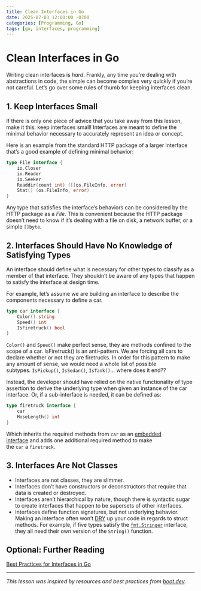 ```yaml
---
title: Clean Interfaces in Go
date: 2025-07-03 12:00:00 -0700
categories: [Programming, Go]
tags: [go, interfaces, programming]
---
```


# Clean Interfaces in Go
Writing clean interfaces is _hard_. Frankly, any time you’re dealing with abstractions in code, the simple can become complex very quickly if you’re not careful. Let’s go over some rules of thumb for keeping interfaces clean.

## 1. Keep Interfaces Small

If there is only one piece of advice that you take away from this lesson, make it this: keep interfaces small! Interfaces are meant to define the minimal behavior necessary to accurately represent an idea or concept.

Here is an example from the standard HTTP package of a larger interface that’s a good example of defining minimal behavior:

```go
type File interface {
    io.Closer
    io.Reader
    io.Seeker
    Readdir(count int) ([]os.FileInfo, error)
    Stat() (os.FileInfo, error)
}
```

Any type that satisfies the interface’s behaviors can be considered by the HTTP package as a _File_. This is convenient because the HTTP package doesn’t need to know if it’s dealing with a file on disk, a network buffer, or a simple `[]byte`.

## 2. Interfaces Should Have No Knowledge of Satisfying Types

An interface should define what is necessary for other types to classify as a member of that interface. They shouldn’t be aware of any types that happen to satisfy the interface at design time.

For example, let’s assume we are building an interface to describe the components necessary to define a car.

```go
type car interface {
	Color() string
	Speed() int
	IsFiretruck() bool
}
```

`Color()` and `Speed()` make perfect sense, they are methods confined to the scope of a car. IsFiretruck() is an anti-pattern. We are forcing all cars to declare whether or not they are firetrucks. In order for this pattern to make any amount of sense, we would need a whole list of possible subtypes. `IsPickup()`, `IsSedan()`, `IsTank()`… where does it end??

Instead, the developer should have relied on the native functionality of type assertion to derive the underlying type when given an instance of the car interface. Or, if a sub-interface is needed, it can be defined as:

```go
type firetruck interface {
	car
	HoseLength() int
}
```

Which inherits the required methods from `car` as an [embedded interface](https://gobyexample.com/struct-embedding) and adds one additional required method to make the `car` a `firetruck`.

## 3. Interfaces Are Not Classes

- Interfaces are not classes, they are slimmer.
- Interfaces don’t have constructors or deconstructors that require that data is created or destroyed.
- Interfaces aren’t hierarchical by nature, though there is syntactic sugar to create interfaces that happen to be supersets of other interfaces.
- Interfaces define function signatures, but not underlying behavior. Making an interface often won’t [DRY](https://en.wikipedia.org/wiki/Don%27t_repeat_yourself) up your code in regards to struct methods. For example, if five types satisfy the [`fmt.Stringer`](https://go.dev/tour/methods/17) interface, they all need their own version of the `String()` function.

## Optional: Further Reading

[Best Practices for Interfaces in Go](https://blog.boot.dev/golang/golang-interfaces/)

---

*This lesson was inspired by resources and best practices from [boot.dev](https://boot.dev/).*